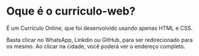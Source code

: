 # Oque é o curriculo-web?

É um Currículo Online, que foi desenvolvido usando apenas HTML e CSS. 

Basta clicar no WhatsApp, Linkdin ou GitHub, para ser redirecionado para os mesmo.
Ao clicar na cidade, você poderá ver o endereço completo.